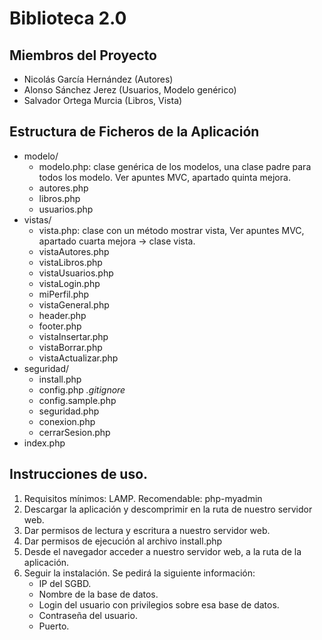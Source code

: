 # Biblioteca 2.0

## Miembros del Proyecto
+ Nicolás García Hernández (Autores)
+ Alonso Sánchez Jerez (Usuarios, Modelo  genérico)
+ Salvador Ortega Murcia (Libros, Vista)


## Estructura de Ficheros de la Aplicación
+ modelo/
    + modelo.php: clase genérica de los modelos, una clase padre para todos los modelo. Ver apuntes MVC, apartado quinta mejora.
    + autores.php
    + libros.php
    + usuarios.php
+ vistas/
    + vista.php: clase con un método mostrar vista, Ver apuntes MVC, apartado cuarta mejora -> clase vista.
    + vistaAutores.php
    + vistaLibros.php
    + vistaUsuarios.php
    + vistaLogin.php
    + miPerfil.php
    + vistaGeneral.php
    + header.php
    + footer.php
    + vistaInsertar.php
    + vistaBorrar.php
    + vistaActualizar.php
+ seguridad/
    + install.php
    + config.php *.gitignore*
    + config.sample.php
    + seguridad.php
    + conexion.php
    + cerrarSesion.php
+ index.php

## Instrucciones de uso.
1. Requisitos mínimos: LAMP. Recomendable: php-myadmin
2. Descargar la aplicación y descomprimir en la ruta de nuestro servidor web.
3. Dar permisos de lectura y escritura a nuestro servidor web.
4. Dar permisos de ejecución al archivo install.php
5. Desde el navegador acceder a nuestro servidor web, a la ruta de la aplicación.
6. Seguir la instalación. Se pedirá la siguiente información: 
    + IP del SGBD.
    + Nombre de la base de datos.
    + Login del usuario con privilegios sobre esa base de datos.
    + Contraseña del usuario.
    + Puerto.
